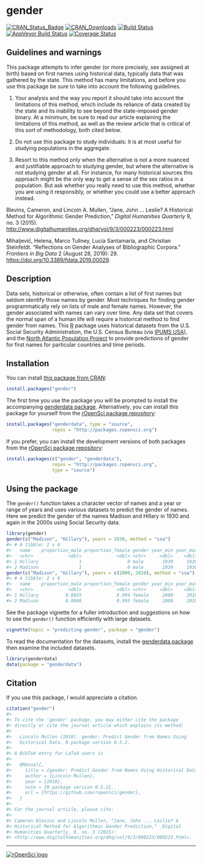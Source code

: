 
<!-- README.md is generated from README.Rmd. Please edit that file -->

# gender

[![CRAN\_Status\_Badge](http://www.r-pkg.org/badges/version/gender)](https://CRAN.R-project.org/package=gender)
[![CRAN\_Downloads](http://cranlogs.r-pkg.org/badges/grand-total/gender)](https://CRAN.R-project.org/package=gender)
[![Build
Status](https://travis-ci.org/ropensci/gender.svg?branch=master)](https://travis-ci.org/ropensci/gender)
[![AppVeyor Build
Status](https://ci.appveyor.com/api/projects/status/github/ropensci/gender?branch=master&svg=true)](https://ci.appveyor.com/project/ropensci/gender)
[![Coverage
Status](https://img.shields.io/codecov/c/github/ropensci/gender/master.svg)](https://codecov.io/github/ropensci/gender?branch=master)

## Guidelines and warnings

This package attempts to infer gender (or more precisely, sex assigned
at birth) based on first names using historical data, typically data
that was gathered by the state. This method has many limitations, and
before you use this package be sure to take into account the following
guidelines.

1)  Your analysis and the way you report it should take into account the
    limitations of this method, which include its reliance of data
    created by the state and its inability to see beyond the
    state-imposed gender binary. At a minimum, be sure to read our
    article explaining the limitations of this method, as well as the
    review article that is critical of this sort of methodology, both
    cited below.

2)  Do not use this package to study individuals: it is at most useful
    for studying populations in the aggregate.

3)  Resort to this method only when the alternative is not a more
    nuanced and justifiable approach to studying gender, but where the
    alternative is not studying gender at all. For instance, for many
    historical sources this approach might be the only way to get a
    sense of the sex ratios in a population. But ask whether you really
    need to use this method, whether you are using it responsibly, or
    whether you could use a better approach instead.

Blevins, Cameron, and Lincoln A. Mullen, “Jane, John … Leslie? A
Historical Method for Algorithmic Gender Prediction,” *Digital
Humanities Quarterly* 9, no. 3 (2015).
<http://www.digitalhumanities.org/dhq/vol/9/3/000223/000223.html>

Mihaljević, Helena, Marco Tullney, Lucía Santamaría, and Christian
Steinfeldt. “Reflections on Gender Analyses of Bibliographic Corpora.”
*Frontiers in Big Data* 2 (August 28, 2019): 29.
<https://doi.org/10.3389/fdata.2019.00029>.

## Description

Data sets, historical or otherwise, often contain a list of first names
but seldom identify those names by gender. Most techniques for finding
gender programmatically rely on lists of male and female names. However,
the gender associated with names can vary over time. Any data set that
covers the normal span of a human life will require a historical method
to find gender from names. This [R](https://www.r-project.org/) package
uses historical datasets from the U.S. Social Security Administration,
the U.S. Census Bureau (via [IPUMS USA](https://usa.ipums.org/usa/)),
and the [North Atlantic Population
Project](https://www.nappdata.org/napp/) to provide predictions of
gender for first names for particular countries and time periods.

## Installation

You can install [this package from
CRAN](https://cran.r-project.org/package=gender):

``` r
install.packages("gender")
```

The first time you use the package you will be prompted to install the
accompanying [genderdata
package](https://github.com/ropensci/genderdata). Alternatively, you can
install this package for yourself from the [rOpenSci package
repository](http://packages.ropensci.org/):

``` r
install.packages("genderdata", type = "source",
                 repos = "http://packages.ropensci.org")
```

If you prefer, you can install the development versions of both packages
from the [rOpenSci package repository](http://packages.ropensci.org/):

``` r
install.packages(c("gender", "genderdata"),
                 repos = "http://packages.ropensci.org",
                 type = "source")
```

## Using the package

The `gender()` function takes a character vector of names and a year or
range of years and uses various datasets to predict the gender of names.
Here we predict the gender of the names Madison and Hillary in 1930 and
again in the 2000s using Social Security data.

``` r
library(gender)
gender(c("Madison", "Hillary"), years = 1930, method = "ssa")
#> # A tibble: 2 x 6
#>   name    proportion_male proportion_female gender year_min year_max
#>   <chr>             <dbl>             <dbl> <chr>     <dbl>    <dbl>
#> 1 Hillary               1                 0 male       1930     1930
#> 2 Madison               1                 0 male       1930     1930
gender(c("Madison", "Hillary"), years = c(2000, 2010), method = "ssa")
#> # A tibble: 2 x 6
#>   name    proportion_male proportion_female gender year_min year_max
#>   <chr>             <dbl>             <dbl> <chr>     <dbl>    <dbl>
#> 1 Hillary          0.0055             0.994 female     2000     2010
#> 2 Madison          0.0046             0.995 female     2000     2010
```

See the package vignette for a fuller introduction and suggestions on
how to use the `gender()` function efficiently with large datasets.

``` r
vignette(topic = "predicting-gender", package = "gender")
```

To read the documentation for the datasets, install the [genderdata
package](https://github.com/ropensci/genderdata) then examine the
included datasets.

``` r
library(genderdata)
data(package = "genderdata")
```

## Citation

If you use this package, I would appreciate a citation.

``` r
citation("gender")
#> 
#> To cite the 'gender' package, you may either cite the package
#> directly or cite the journal article which explains its method:
#> 
#>   Lincoln Mullen (2018). gender: Predict Gender from Names Using
#>   Historical Data. R package version 0.5.2.
#> 
#> A BibTeX entry for LaTeX users is
#> 
#>   @Manual{,
#>     title = {gender: Predict Gender from Names Using Historical Data},
#>     author = {Lincoln Mullen},
#>     year = {2018},
#>     note = {R package version 0.5.2},
#>     url = {https://github.com/ropensci/gender},
#>   }
#> 
#> For the journal article, please cite:
#> 
#> Cameron Blevins and Lincoln Mullen, "Jane, John ... Leslie? A
#> Historical Method for Algorithmic Gender Prediction," _Digital
#> Humanities Quarterly_ 9, no. 3 (2015):
#> <http://www.digitalhumanities.org/dhq/vol/9/3/000223/000223.html>.
```

-----

[![rOpenSci
logo](http://ropensci.org/public_images/github_footer.png)](http://ropensci.org)
